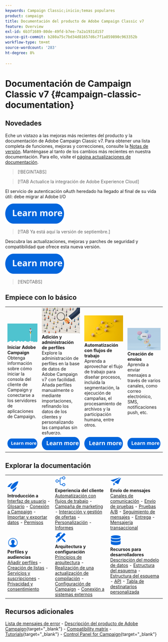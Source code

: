 ```yaml
---
keywords: Campaign Classic;inicio;temas populares
product: campaign
title: Documentación del producto de Adobe Campaign Classic v7
feature: Overview
exl-id: 6b3f1689-80de-49fd-b7ee-7a2a1931d157
source-git-commit: b280a75c7bd34d81657d6c7f1a859890c963352b
workflow-type: tm+mt
source-wordcount: '283'
ht-degree: 8%

---
```


# Documentación de Campaign Classic v7 {#campaign-classic-documentation}

<!--![](platform/using/assets/do-not-localize/banner_acc_doc.jpg) -->

## Novedades

Eche un vistazo a las mejoras más recientes del producto y la documentación de Adobe Campaign Classic v7. Para obtener una lista completa de funciones, mejoras y correcciones, consulte la [Notas de versión](rn/using/latest-release.md).  Manténgase al tanto de los cambios más recientes en nuestra documentación. Para ello, visite el [página actualizaciones de documentación](rn/using/documentation-updates.md).

>[!BEGINTABS]

>[!TAB Actualice la integración de Adobe Experience Cloud]

El servicio de autenticación oAuth heredado ha llegado al final de su vida útil: debe migrar al Adobe I/O

[![imagen](assets/do-not-localize/learn-more-button.svg)](integrations/using/configuring-adobe-io.md)

>[!TAB Ya está aquí la versión de septiembre.]

Descubra las actualizaciones, mejoras y parches de seguridad y compatibilidad que ofrece esta nueva versión.

[![imagen](assets/do-not-localize/learn-more-button.svg)](rn/using/latest-release.md)

>[!ENDTABS]

## Empiece con lo básico

<table style="table-layout:fixed">
  <tr style="border: 0;">
    <td>
    <a href="platform/using/launching-adobe-campaign.md"><img src="assets/do-not-localize/start-launch.png"></a></a>
    <div><strong>Iniciar Adobe Campaign</strong><br/>Obtenga información sobre cómo iniciar la consola del cliente de Campaign y conectarse a los servidores de aplicaciones de Campaign.</div>
    </td>
    <td>
    <a href="platform/using/about-profiles.md"><img src="assets/do-not-localize/start-profiles.png"></a>
    <div><strong>Adición y administración de perfiles</strong><br/>Explore la administración de perfiles en la base de datos de Adobe Campaign v7 con facilidad. Añada perfiles manualmente o mediante importaciones, refinando los datos de los clientes y personalizando las campañas sin esfuerzo.</div>
    </td>
    <td>
    <a href="workflow/using/about-workflows.md"><img src="assets/do-not-localize/start-workflows.jpeg"></a>
    <div><strong>Automatización con flujos de trabajo</strong><br/>Aprenda a aprovechar el flujo de trabajo para diseñar procesos, incluida la segmentación, la ejecución de campañas, el procesamiento de archivos y la participación humana, entre otros.
    </div></td>
    <td>
    <a href="delivery/using/steps-about-delivery-creation-steps.md"><img src="assets/do-not-localize/start-deliveries.jpeg"></a>
    <div><strong>Creación de envíos</strong><br/>Aprenda a enviar mensajes a través de varios canales, como correo electrónico, SMS, notificaciones push, etc.</div>
    </td>
  </tr>
  <tr style="border: 0;">
    <td align="center"><a href="platform/using/launching-adobe-campaign.md"><img src="assets/do-not-localize/learn-more-button.svg"></a></td>
    <td align="center"><a href="platform/using/about-profiles.md"><img src="assets/do-not-localize/learn-more-button.svg"></a></td>
    <td align="center"><a href="workflow/using/about-workflows.md"><img src="assets/do-not-localize/learn-more-button.svg"></a></td>
    <td align="center"><a href="delivery/using/steps-about-delivery-creation-steps.md"><img src="assets/do-not-localize/learn-more-button.svg"></a></td>
    </tr>
</table>

## Explorar la documentación

<table style="table-layout:auto">
  <tr style="border: 0;">
    <td>
      <img src="assets/do-not-localize/icon-start.svg" width="35px">
    <br/>
      <strong>Introducción a</strong><br/><a href="platform/using/adobe-campaign-workspace.md">Interfaz de usuario</a> - <a href="platform/using/ac-glossary.md">Glosario</a> - <a href="platform/using/launching-adobe-campaign.md">Conexión a Campaign</a> - <a href="platform/using/get-started-data-import-export.md">Importar y exportar datos</a> - <a href="platform/using/access-management.md">Permisos</a>
    </td>
    <td>
      <img src="assets/do-not-localize/icon-experience.svg" width="35px">
    <br/>
      <strong>Experiencia del cliente</strong><br/><a href="workflow/using/about-workflows.md">Automatización con flujos de trabajo</a> - <a href="campaign/using/setting-up-marketing-campaigns.md">Campaña de marketing</a> - <a href="interaction/using/interaction-and-offer-management.md">Interacción y gestión de ofertas</a> - <a href="delivery/using/about-personalization.md">Personalización</a> - <a href="reporting/using/about-adobe-campaign-reporting-tools.md">Informes</a>
    </td>
    <td>
      <img src="assets/do-not-localize/icon-send.svg" width="35px">
    <br/>
      <strong>Envío de mensajes</strong><br/><a href="delivery/using/communication-channels.md">Canales de comunicación</a> - <a href="delivery/using/steps-about-delivery-creation-steps.md#sending-a-proof">Envío de pruebas</a> - <a href="delivery/using/get-started-a-b-testing.md">Pruebas A/B</a> - <a href="delivery/using/about-message-tracking.md">Seguimiento de mensajes</a> - <a href="delivery/using/about-deliverability.md">Entrega</a> - <a href="message-center/using/about-transactional-messaging.md">Mensajería transaccional</a>
    </td>
  </tr>
  <tr style="border: 0;">
    <td>
      <img src="assets/do-not-localize/icon_profile-audience.svg" width="35px">
      <br/>
      <strong>Perfiles y audiencias</strong><br/><a href="platform/using/adding-profiles.md">Añadir perfiles</a> - <a href="platform/using/creating-and-managing-lists.md">Creación de listas</a> - <a href="delivery/using/about-services-and-subscriptions.md">Servicios y suscripciones</a> - <a href="platform/using/privacy-management.md">Privacidad y consentimiento</a>
    </td>
    <td>
      <img src="assets/do-not-localize/icon-configure.svg" width="35px">
      <br/>
      <strong>Arquitectura y configuración</strong><br/><a href="production/using/general-architecture.md">Principios de arquitectura</a> - <a href="production/using/build-upgrade.md">Realización de una actualización de compilación</a> - <a href="production/using/configuration.md">Configuración de Campaign</a> - <a href="installation/using/external-accounts.md">Conexión a sistemas externos</a>
    </td>
    <td>
      <img src="assets/do-not-localize/icon-dev.svg" width="35px">
      <br/>
      <strong>Recursos para desarrolladores</strong><br/><a href="configuration/using/about-data-model.md">Descripción del modelo de datos</a> - <a href="configuration/using/about-schema-reference.md">Estructura del esquema</a> - <a href="configuration/using/editing-forms.md">Estructura del esquema</a> - <a href="configuration/using/about-web-services.md">API</a> - <a href="configuration/using/about-custom-recipient-table.md">Tabla de destinatarios personalizada</a>
    </td>
  </tr>
</table>

## Recursos adicionales

[Lista de mensajes de error](https://experienceleague.adobe.com/developer/campaign-errors/error_codes.html?lang=es) - [Descripción del producto de Adobe Campaign](https://helpx.adobe.com/es/legal/product-descriptions/adobe-campaign-managed-cloud-services.html){target="_blank"} - [Compatibility matrix](rn/using/compatibility-matrix.md) - [Tutorials](https://experienceleague.adobe.com/docs/campaign-classic-learn/tutorials/overview.html?lang=es){target="_blank"} - [Control Panel for Campaign](https://experienceleague.adobe.com/docs/control-panel/using/discover-control-panel/key-features.html?lang=es){target="_blank"}
